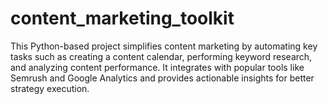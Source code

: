 # content_marketing_toolkit
This Python-based project simplifies content marketing by automating key tasks such as creating a content calendar, performing keyword research, and analyzing content performance. It integrates with popular tools like Semrush and Google Analytics and provides actionable insights for better strategy execution.

